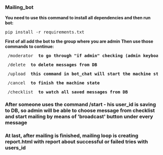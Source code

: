 ### Mailing_bot
<b>You need to use this command to install all dependencies and then run bot:</b>
<pre>pip install -r requirements.txt</pre>

<b>First of all add the bot to the group where you are admin</b>
<b>Then use those commands to continue:</b>
<pre> /moderator <b> to go through "if admin" checking (admin keyboard will appear in bot_chat)</b></pre>
<pre> /delete <b> to delete messages from DB </b></pre>
<pre> /upload <b> this command in bot_chat will start the machine state, so you will be able to add messages to DB </b></pre>
<pre> /cancel <b> to finish the machine state </b></pre>
<pre> /checklist <b> to watch all saved messages from DB </b></pre>
### After someone uses the command /start - his user_id is saving to DB, so admin will be able to choose message from checklist and start mailing by means of 'broadcast' button under every message

### At last, after mailing is finished, mailing loop is creating report.html with report about successful or failed tries with users_id